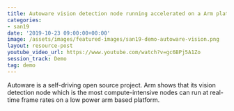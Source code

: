 ```yaml
---
title: Autoware vision detection node running accelerated on a Arm platform
categories:
- san19
date: '2019-10-23 09:00:00+00:00'
image: /assets/images/featured-images/san19-demo-autoware-vision.png
layout: resource-post
youtube_video_url: https://www.youtube.com/watch?v=gc6BPj5A1Zo
session_track: Demo
tag: demo
---
```

Autoware is a self-driving open source project. Arm shows that its vision detection node which is the most compute-intensive nodes can run at real-time frame rates on a low power arm based platform.
